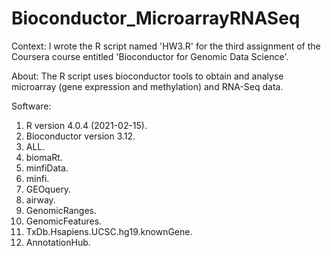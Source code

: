 # Bioconductor_MicroarrayRNASeq
Context: I wrote the R script named 'HW3.R' for the third assignment of the Coursera course entitled 'Bioconductor for Genomic Data Science'.

About:
The R script uses bioconductor tools to obtain and analyse microarray (gene expression and methylation) and RNA-Seq data. 

Software:
1. R version 4.0.4 (2021-02-15).
2. Bioconductor version 3.12.
3. ALL.
4. biomaRt.
5. minfiData.
6. minfi.
7. GEOquery.
8. airway.
9. GenomicRanges.
10. GenomicFeatures.
11. TxDb.Hsapiens.UCSC.hg19.knownGene.
12. AnnotationHub.
